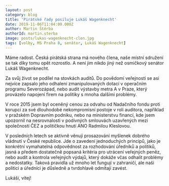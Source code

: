 ```yaml
---
layout: post
category: blog
title: 'Pirátské řady posiluje Lukáš Wagenknecht'
date: 2019-11-06T11:04:00.000Z
author: Martin Štěrba
authorId: martin.sterba
image: posts/lukas-wagenknecht-clen.jpg
tags: [volby, MS Praha 8, senátor, Lukáš Wagenknecht]
---
```



Máme radost. Česká pirátská strana má nového člena, naše místní sdružení se tak díky tomu opět rozrostlo. A není jim nikdo jiný než osmičkový senátor Lukáš Wagenknecht.

Za svůj život se podílel na stovkách auditů. Do povědomí veřejnosti se asi nejvíce zapsalo jeho odhalení zmanipulovaných dotací v operačním programu Severozápad, nebo audit výstavby metra A v Praze, který provázelo napojení firem na politiky s mnoha dalšími problémy.

V roce 2015 jsem byl oceněný cenou za odvahu od Nadačního fondu proti korupci za své dlouhodobé nekompromisní postoje v roli auditora, například v pražském Dopravním podniku, nebo na ministerstvu financí, kde jsem upozornil na nesrovnalosti v podivných smlouvách uzavřených mezi společností ČEZ a političkou hnutí ANO Radmilou Kleslovou.

V posledních letech se aktivně věnuji prosazování myšlenek dobrého vládnutí v České republice. Jde o zavedení jednoduchých principů, jako je konkrétní vymahatelná odpovědnost za rozhodování úředníků a politiků, jasná a předem dostatečně popsaná kritéria pro utrácení veřejných peněz, nebo audit a kontrola veřejných výdajů, který dokáže včas odhalit problémy a nedostatky. Taková pravidla už mnoho let fungují v zahraničí, ale naši politici a úředníci je důsledně a tvrdohlavě odmítají zavést.

Lukáši, vítej!
